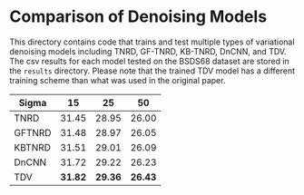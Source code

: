 # Comparison of Denoising Models

This directory contains code that trains and test multiple types of variational denoising models including
TNRD, GF-TNRD, KB-TNRD, DnCNN, and TDV. The csv results for each model tested on the BSDS68 dataset are 
stored in the ``results`` directory. Please note that the trained TDV model has a different
training scheme than what was used in the original paper.


| Sigma | 15        | 25  | 50 |
|-------|-----------|-----|-------|
|TNRD| 31.45     | 28.95 | 26.00 |
|GFTNRD| 31.48     | 28.97 |  26.05 |
|KBTNRD| 31.51     | 29.01 | 26.09   |
|DnCNN| 31.72     | 29.22 | 26.23    |
|TDV| **31.82** | **29.36** | **26.43**  |




